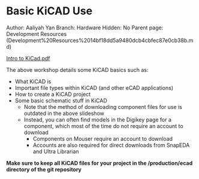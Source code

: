 # Basic KiCAD Use

Author: Aaliyah Yan
Branch: Hardware
Hidden: No
Parent page: Development Resources (Development%20Resources%2014bf18dd5a9480dcb4cbfec87e0cb38b.md)

[Intro to KiCad.pdf](Basic%20KiCAD%20Use%20150f18dd5a9480edbd43dd0321488003/Intro_to_KiCad.pdf)

The above workshop details some KiCAD basics such as:

- What KiCAD is
- Important file types within KiCAD (and other eCAD applications)
- How to create a KiCAD project
- Some basic schematic stuff in KiCAD
    - Note that the method of downloading component files for use is outdated in the above slideshow
    - Instead, you can often find models in the Digikey page for a component, which most of the time do not require an account to download
        - Components on Mouser require an account to download
        - Accounts are also required for direct downloads from SnapEDA and Ultra Librarian

**Make sure to keep all KiCAD files for your project in the /production/ecad directory of the git repository**